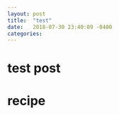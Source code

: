 ```yaml
---
layout: post
title:  "test"
date:   2018-07-30 23:40:09 -0400
categories: 
---
```


# test post 


# recipe

